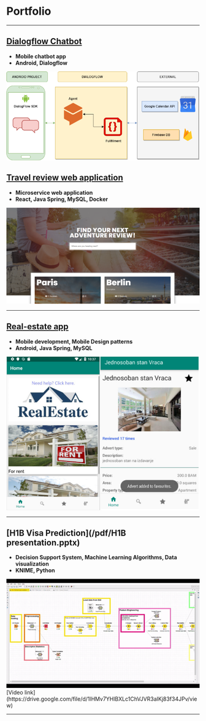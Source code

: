 # Portfolio

---
## [Dialogflow Chatbot](/chatbot)
- **Mobile chatbot app**
- **Android, Dialogflow**
<img src="images/graph_dialogflow (1).png"/>

## [Travel review web application](/sample_page)
- **Microservice web application**
- **React, Java Spring, MySQL, Docker**
<img src="images/front_travel_review.PNG"/>

---
## [Real-estate app](/realestate)
- **Mobile development, Mobile Design patterns**
- **Android, Java Spring, MySQL**
<img src="images/real_estate_combined.jpg"/>


---
## [H1B Visa Prediction](/pdf/H1B presentation.pptx)
- **Decision Support System, Machine Learning Algorithms, Data visualization**
- **KNIME, Python**
<img src="images/gif_h1b.gif"/>
[Video link](https://drive.google.com/file/d/1lHMv7YHlBXLc1ChVJVR3aIKj83f34JPv/view)

---


